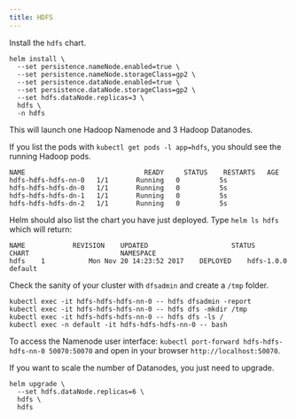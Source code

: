 ```yaml
---
title: HDFS
---
```


Install the `hdfs` chart.

```
helm install \
  --set persistence.nameNode.enabled=true \
  --set persistence.nameNode.storageClass=gp2 \
  --set persistence.dataNode.enabled=true \
  --set persistence.dataNode.storageClass=gp2 \
  --set hdfs.dataNode.replicas=3 \
  hdfs \
  -n hdfs
```

This will launch one Hadoop Namenode and 3 Hadoop Datanodes.

If you list the pods with `kubectl get pods -l app=hdfs`, you should see the running Hadoop pods.

```
NAME                              READY     STATUS    RESTARTS   AGE
hdfs-hdfs-hdfs-nn-0   1/1       Running   0          5s
hdfs-hdfs-hdfs-dn-0   1/1       Running   0          5s
hdfs-hdfs-hdfs-dn-1   1/1       Running   0          5s
hdfs-hdfs-hdfs-dn-2   1/1       Running   0          5s
```

Helm should also list the chart you have just deployed. Type `helm ls hdfs` which will return:

```
NAME         	REVISION	UPDATED                 	STATUS  	CHART                     	NAMESPACE
hdfs   	1       	Mon Nov 20 14:23:52 2017	DEPLOYED	hdfs-1.0.0          	default  
```

Check the sanity of your cluster with `dfsadmin` and create a `/tmp` folder.

```
kubectl exec -it hdfs-hdfs-hdfs-nn-0 -- hdfs dfsadmin -report
kubectl exec -it hdfs-hdfs-hdfs-nn-0 -- hdfs dfs -mkdir /tmp
kubectl exec -it hdfs-hdfs-hdfs-nn-0 -- hdfs dfs -ls /
kubectl exec -n default -it hdfs-hdfs-hdfs-nn-0 -- bash
```

To access the Namenode user interface: `kubectl port-forward hdfs-hdfs-hdfs-nn-0 50070:50070` and open in your browser `http://localhost:50070`.

If you want to scale the number of Datanodes, you just need to upgrade.

```
helm upgrade \
  --set hdfs.dataNode.replicas=6 \
  hdfs \
  hdfs
```
